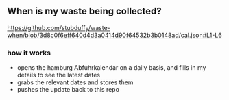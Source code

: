 ## When is my waste being collected?
  https://github.com/stubduffy/waste-when/blob/3d8c0f6eff640d4d3a0414d90f64532b3b0148ad/cal.json#L1-L6
  
  ### how it works
  - opens the hamburg Abfuhrkalendar on a daily basis, and fills in my details to see the latest dates
  - grabs the relevant dates and stores them
  - pushes the update back to this repo
  
